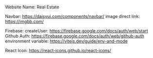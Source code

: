 Website Name: Real Estate

Navbar: https://daisyui.com/components/navbar/
image direct link: https://imgbb.com/

Firebase: createUser: https://firebase.google.com/docs/auth/web/start
Github Auth: https://firebase.google.com/docs/auth/web/github-auth
environment variable: https://vitejs.dev/guide/env-and-mode

React Icon: https://react-icons.github.io/react-icons/
